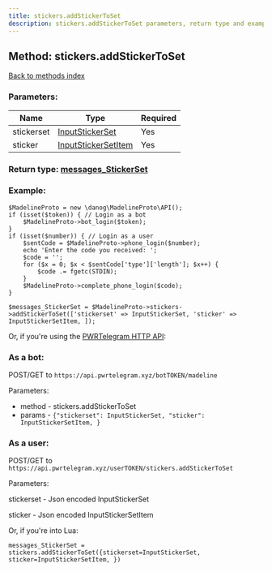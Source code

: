 ```yaml
---
title: stickers.addStickerToSet
description: stickers.addStickerToSet parameters, return type and example
---
```

## Method: stickers.addStickerToSet  
[Back to methods index](index.md)


### Parameters:

| Name     |    Type       | Required |
|----------|---------------|----------|
|stickerset|[InputStickerSet](../types/InputStickerSet.md) | Yes|
|sticker|[InputStickerSetItem](../types/InputStickerSetItem.md) | Yes|


### Return type: [messages\_StickerSet](../types/messages_StickerSet.md)

### Example:


```
$MadelineProto = new \danog\MadelineProto\API();
if (isset($token)) { // Login as a bot
    $MadelineProto->bot_login($token);
}
if (isset($number)) { // Login as a user
    $sentCode = $MadelineProto->phone_login($number);
    echo 'Enter the code you received: ';
    $code = '';
    for ($x = 0; $x < $sentCode['type']['length']; $x++) {
        $code .= fgetc(STDIN);
    }
    $MadelineProto->complete_phone_login($code);
}

$messages_StickerSet = $MadelineProto->stickers->addStickerToSet(['stickerset' => InputStickerSet, 'sticker' => InputStickerSetItem, ]);
```

Or, if you're using the [PWRTelegram HTTP API](https://pwrtelegram.xyz):

### As a bot:

POST/GET to `https://api.pwrtelegram.xyz/botTOKEN/madeline`

Parameters:

* method - stickers.addStickerToSet
* params - `{"stickerset": InputStickerSet, "sticker": InputStickerSetItem, }`



### As a user:

POST/GET to `https://api.pwrtelegram.xyz/userTOKEN/stickers.addStickerToSet`

Parameters:

stickerset - Json encoded InputStickerSet

sticker - Json encoded InputStickerSetItem




Or, if you're into Lua:

```
messages_StickerSet = stickers.addStickerToSet({stickerset=InputStickerSet, sticker=InputStickerSetItem, })
```

